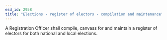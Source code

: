```yaml
---
esd_id: 2958
title: "Elections - register of electors - compilation and maintenance"
---
```


A Registration Officer shall compile, canvass for and maintain a register of electors for both national and local elections.

